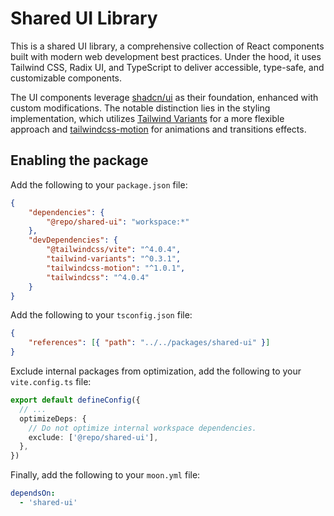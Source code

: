 # Shared UI Library

This is a shared UI library, a comprehensive collection of React components built with
modern web development best practices. Under the hood, it uses Tailwind CSS, Radix UI,
and TypeScript to deliver accessible, type-safe, and customizable components.

The UI components leverage [shadcn/ui](https://ui.shadcn.com/) as their foundation,
enhanced with custom modifications. The notable distinction lies in the styling
implementation, which utilizes [Tailwind Variants](https://www.tailwind-variants.org/)
for a more flexible approach and [tailwindcss-motion](https://rombo.co/tailwind) for
animations and transitions effects.

## Enabling the package

Add the following to your `package.json` file:

```json
{
    "dependencies": {
        "@repo/shared-ui": "workspace:*"
    },
    "devDependencies": {
        "@tailwindcss/vite": "^4.0.4",
        "tailwind-variants": "^0.3.1",
        "tailwindcss-motion": "^1.0.1",
        "tailwindcss": "^4.0.4"
    }
}
```

Add the following to your `tsconfig.json` file:

```json
{
    "references": [{ "path": "../../packages/shared-ui" }]
}
```

Exclude internal packages from optimization, add the following to your `vite.config.ts` file:

```ts
export default defineConfig({
  // ...
  optimizeDeps: {
    // Do not optimize internal workspace dependencies.
    exclude: ['@repo/shared-ui'],
  },
})
```

Finally, add the following to your `moon.yml` file:

```yaml
dependsOn:
  - 'shared-ui'
```
